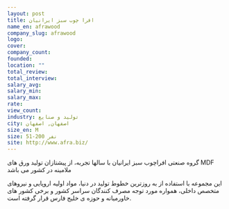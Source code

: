 ```yaml
---
layout: post
title: افرا چوب سبز ایرانیان
name_en: afrawood
company_slug: afrawood
logo: 
cover: 
company_count:
founded:
location: ""
total_review: 
total_interview: 
salary_avg: 
salary_min: 
salary_max: 
rate: 
view_count: 
industry: تولید و صنایع
city: اصفهان, اصفهان
size_en: M
size: 51-200 نفر
site: http://www.afra.biz/
---
```


گروه صنعتی افراچوب سبز ایرانیان با سالها تجربه، از پیشتازان تولید ورق های MDF ملامینه در کشور می باشد

این مجموعه با استفاده از به روزترین خطوط تولید در دنیا، مواد اولیه اروپایی و نیروهای متخصص داخلی، همواره مورد توجه مصرف کنندگان سراسر کشور و برخی کشور های خاورمیانه و حوزه ی خلیج فارس قرار گرفته است.

